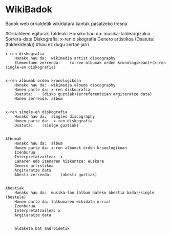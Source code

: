 # WikiBadok
Badok web orrialdetik wikidatara kantak pasatzeko tresna


#Orrialdeen egiturak
	Taldeak:
		Honako hau da:	musika-taldea/gizakia
		Sorrera-data
		Diskografia:	x-ren diskografia
		Genero artistikoa
		(Osatuta:(taldekideak)) #hau ez dugu zertan jarri
		
		
	x-ren diskografia
		Honako hau da:	wikimedia artist discography
		Elementuen zerrenda:	(x-ren albumak orden kronologikoan)+(x-ren single-en diskografia)
			
			
	x-ren albumak orden kronologikoan
		Honako hau da:	wikimedia albums discography
		Honen parte da:	x-ren diskografia
		Osatuta:	(disko guztiak)(erreferentzian:argitaratze data)
		Honen zerrenda:	album
			
			
	x-ren single-en diskografia
		Honako hau da:	singles discography
		Honen parte da:	 x-ren diskografia
		Osatuta:	(sinlge guztiak)
			
			
	Albumak
		Honako hau da:	album
		Honen parte da:	x-ren albumak orden kronologikoan
		Izenburua
		Interpretatzailea:	x
		Lanaren edo izenaren hizkuntza:	euskara
		Genero artistikoa
		Argitaratze data
		Abesti zerrenda:	(abesti guztiak)
			
			
	Abestiak
		Honako hau da:	musika-lan (album bateko abestia bada)/single (bestela)
		Honen parte da:	(albumaren wikidata orria)
		Izenburua
		Interpretatzailea: x
		Argitaratze data
		
		
		aldaketa bat androidetik
